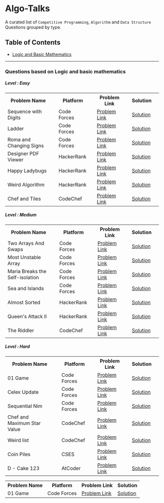 # Algo-Talks
A curated list of  `Competitive Programming`, `Algorithm` and `Data Structure` Questions grouped by type.

## Table of Contents
<ul>
  <li><a href = '#-questions-based-on-logic-and-basic-mathematics-' >Logic and Basic Mathematics</a></li>
</ul>
<hr>

<section id = 'logic'>
  <h3> Questions based on Logic and basic mathematics </h3>
  
  <h5>Level : Easy</h5>
  <table>
    <tr>
      <th>Problem Name <th>
      <th>Platform <th>
      <th>Problem Link <th>
      <th>Solution <th>
    </tr>
    <tr>
      <td>Sequence with Digits<td>
      <td>Code Forces <td>
      <td><a href = 'https://codeforces.com/contest/1355/problem/A'>Problem Link</a><td>
      <td><a href = '#'>Solution</a><td>
    </tr>
    <tr>
      <td>Ladder<td>
      <td>Code Forces <td>
      <td><a href = 'https://codeforces.com/contest/279/problem/C'>Problem Link</a><td>
      <td><a href = '#'>Solution</a><td>
    </tr>
    <tr>
      <td>Roma and Changing Signs<td>
      <td>Code Forces <td>
      <td><a href = 'https://codeforces.com/contest/262/problem/B'>Problem Link</a><td>
      <td><a href = '#'>Solution</a><td>
    </tr>
    <tr>
      <td>Designer PDF Viewer<td>
      <td>HackerRank <td>
      <td><a href = 'https://www.hackerrank.com/challenges/designer-pdf-viewer/problem'>Problem Link</a><td>
      <td><a href = '#'>Solution</a><td>
    </tr>
    <tr>
      <td>Happy Ladybugs <td>
      <td>HackerRank <td>
      <td><a href = 'https://www.hackerrank.com/challenges/happy-ladybugs/problem'>Problem Link</a><td>
      <td><a href = '#'>Solution</a><td>
    </tr>
    <tr>
      <td>Weird Algorithm <td>
      <td>HackerRank <td>
      <td><a href = 'https://cses.fi/problemset/task/1068'>Problem Link</a><td>
      <td><a href = '#'>Solution</a><td>
    </tr>
    <tr>
      <td>Chef and Tiles<td>
      <td>CodeChef <td>
      <td><a href = 'https://www.codechef.com/ENFE2019/problems/DIETCOKE'>Problem Link</a><td>
      <td><a href = '#'>Solution</a><td>
    </tr>
   </table>
      
   <h5>Level :  Medium </h5>
   <table>
    <tr>
      <th>Problem Name <th>
      <th>Platform <th>
      <th>Problem Link <th>
      <th>Solution <th>
    </tr>
    <tr>
      <td>Two Arrays And Swaps<td>
      <td>Code Forces <td>
      <td><a href = 'https://codeforces.com/contest/1353/problem/B'>Problem Link</a><td>
      <td><a href = '#'>Solution</a><td>
    </tr>
    <tr>
      <td>Most Unstable Array<td>
      <td>Code Forces <td>
      <td><a href = 'https://codeforces.com/contest/1353/problem/A'>Problem Link</a><td>
      <td><a href = '#'>Solution</a><td>
    </tr>
    <tr>
      <td>Maria Breaks the Self-isolation<td>
      <td>Code Forces <td>
      <td><a href = 'https://codeforces.com/contest/1358/problem/B'>Problem Link</a><td>
      <td><a href = '#'>Solution</a><td>
    </tr>
    <tr>
      <td>Sea and Islands<td>
      <td>Code Forces <td>
      <td><a href = 'https://codeforces.com/contest/544/problem/B'>Problem Link</a><td>
      <td><a href = '#'>Solution</a><td>
    </tr>
    <tr>
      <td>Almost Sorted<td>
      <td>HackerRank <td>
      <td><a href = 'https://www.hackerrank.com/challenges/almost-sorted/problem'>Problem Link</a><td>
      <td><a href = '#'>Solution</a><td>
    </tr>
    <tr>
      <td>Queen's Attack II<td>
      <td>HackerRank <td>
      <td><a href = 'https://www.hackerrank.com/challenges/queens-attack-2/problem'>Problem Link</a><td>
      <td><a href = '#'>Solution</a><td>
    </tr>
    <tr>
      <td>The Riddler<td>
      <td>CodeChef <td>
      <td><a href = 'https://www.codechef.com/LOCJUN17/problems/RIDDLE99/'>Problem Link</a><td>
      <td><a href = '#'>Solution</a><td>
    </tr>
    
   </table>
   <h5>Level :  Hard </h5>
   <table>
    <tr>
      <th>Problem Name <th>
      <th>Platform <th>
      <th>Problem Link <th>
      <th>Solution <th>
    </tr>
    <tr>
      <td>01 Game<td>
      <td>Code Forces <td>
      <td><a href = 'https://codeforces.com/problemset/problem/1373/B'>Problem Link</a><td>
      <td><a href = '#'>Solution</a><td>
    </tr>
    <tr>
      <td>Celex Update<td>
      <td>Code Forces <td>
      <td><a href = 'https://codeforces.com/contest/1358/problem/C'>Problem Link</a><td>
      <td><a href = '#'>Solution</a><td>
    </tr>
    <tr>
      <td>Sequential Nim<td>
      <td>Code Forces <td>
      <td><a href = 'https://codeforces.com/problemset/problem/1382/B'>Problem Link</a><td>
      <td><a href = '#'>Solution</a><td>
    </tr>
    <tr>
      <td>Chef and Maximum Star Value<td>
      <td>CodeChef<td>
      <td><a href = 'https://www.codechef.com/OCT19B/problems/MSV/'>Problem Link</a><td>
      <td><a href = '#'>Solution</a><td>
    </tr>
    <tr>
      <td>Weird list<td>
      <td> CodeChef <td>
      <td><a href = 'https://www.codechef.com/problems/WLIST'>Problem Link</a><td>
      <td><a href = '#'>Solution</a><td>
    </tr>
    <tr>
      <td>Coin Piles<td>
      <td>CSES <td>
      <td><a href = 'https://cses.fi/problemset/task/1754'>Problem Link</a><td>
      <td><a href = '#'>Solution</a><td>
    </tr>
    <tr>
      <td>D - Cake 123<td>
      <td>AtCoder <td>
      <td><a href = 'https://atcoder.jp/contests/abc123/tasks/abc123_d'>Problem Link</a><td>
      <td><a href = '#'>Solution</a><td>
    </tr>
   </table>
   <table>
    <tr>
      <th>Problem Name</th> 
      <th>Platform </th>
      <th>Problem Link </th>
      <th>Solution </th>
    </tr>
    <tr>
      <td>01 Game</td>
      <td>Code Forces</td> 
      <td><a href = 'https://codeforces.com/problemset/problem/1373/B'>Problem Link</a></td>
      <td><a href = '#'>Solution</a></td>
    </tr>
   
   </table>
      
 </section>
